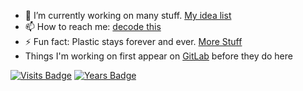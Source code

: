 - 🔭 I’m currently working on many stuff. [My idea list](https://github.com/subins2000/subins2000/blob/master/ideas.md)
- 📫 How to reach me: [decode this](https://subinsb.com/contact)
- ⚡ Fun fact: Plastic stays forever and ever. [More Stuff](https://github.com/subins2000/subins2000/blob/master/thoughts.md)
- Things I'm working on first appear on [GitLab](https://gitlab.com/subins2000) before they do here

[![Visits Badge](https://badges.pufler.dev/visits/subins2000/subins2000)](https://badges.pufler.dev) [![Years Badge](https://badges.pufler.dev/years/subins2000)](https://badges.pufler.dev)
